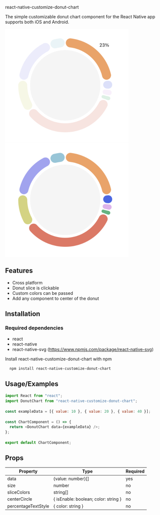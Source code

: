 react-native-customize-donut-chart

The simple customizable donut chart component for the React Native app supports both iOS and Android.

<img src="https://raw.githubusercontent.com/dasuntn/react-native-customize-donut-chart/master/exampleImage1.png" width="400" />

<img src="https://raw.githubusercontent.com/dasuntn/react-native-customize-donut-chart/master/exampleImage2.png" width="400" />

## Features

- Cross platform
- Donut slice is clickable
- Custom colors can be passed
- Add any component to center of the donut




## Installation

### Required dependencies

 - react
 - react-native 
 - react-native-svg (https://www.npmjs.com/package/react-native-svg)

Install react-native-customize-donut-chart with npm

```bash
  npm install react-native-customize-donut-chart
```
    
## Usage/Examples

```javascript
import React from "react";
import DonutChart from "react-native-customize-donut-chart";

const exampleData = [{ value: 10 }, { value: 20 }, { value: 40 }];

const ChartComponent = () => {
  return <DonutChart data={exampleData} />;
};

export default ChartComponent;

```


## Props

| Property	| Type | Required |
|-----------|------|----------|
|   data    |  {value: number}[] |  yes |
|   size    |  number |  no |
|   sliceColors    |  string[] |  no |
|   centerCircle    |  { isEnable: boolean; color: string } |  no |
|   percentageTextStyle    |  { color: string } |  no |